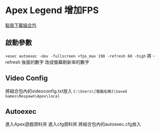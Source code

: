 # Apex Legend 增加FPS
[點我下載組合包](https://github.com/XingYanTW/apex-increase-fps/archive/refs/heads/main.zip)

## 啟動參數
```+exec autoexec -dev -fullscreen +fps_max 190 -refresh 60 -high```
將 -refresh 後面的數字 改成螢幕刷新率的數字

## Video Config
將組合包內的videoconfig.txt放入 
```C:\Users\[電腦名稱]\Saved Games\Respawn\Apex\local```

## Autoexec
進入Apex遊戲資料夾 進入cfg資料夾
將組合包內的autoexec.cfg放入 
